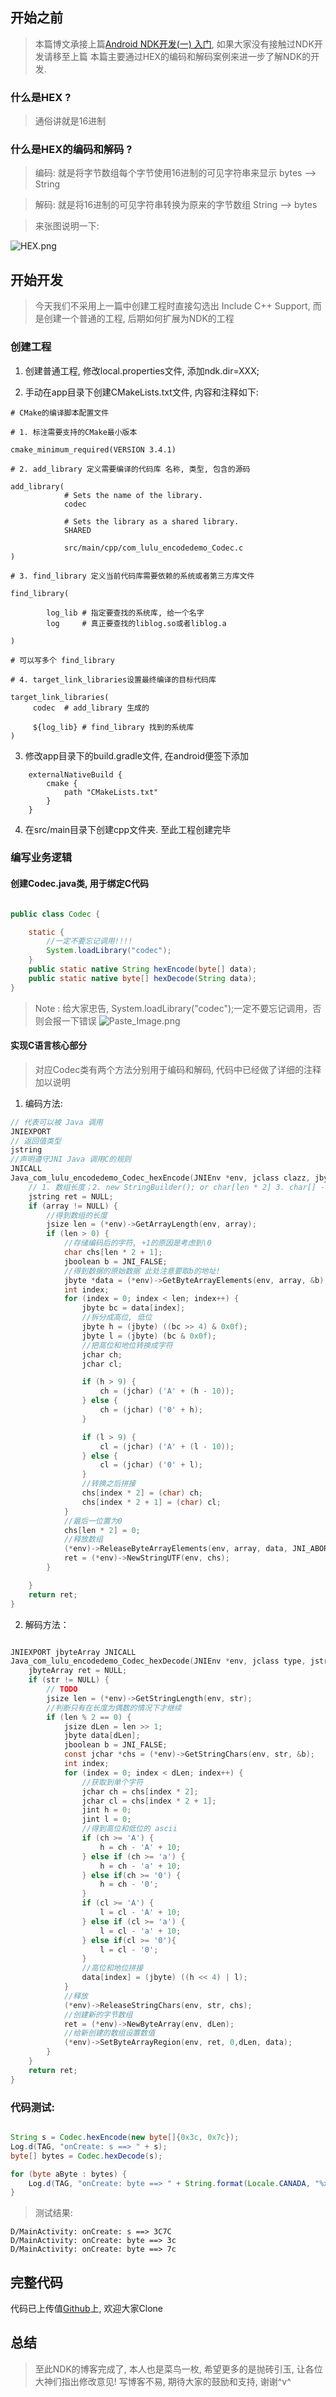 ## 开始之前

> 本篇博文承接上篇[Android NDK开发(一) 入门](http://www.jianshu.com/p/0261e6cceb3e), 如果大家没有接触过NDK开发请移至上篇
> 本篇主要通过HEX的编码和解码案例来进一步了解NDK的开发.

### 什么是HEX ?

> 通俗讲就是16进制

### 什么是HEX的编码和解码 ?

> 编码: 就是将字节数组每个字节使用16进制的可见字符串来显示 bytes --> String

> 解码: 就是将16进制的可见字符串转换为原来的字节数组 String --> bytes

> 来张图说明一下:

![HEX.png](http://upload-images.jianshu.io/upload_images/3118842-7820b7d5aa39aa19.png?imageMogr2/auto-orient/strip%7CimageView2/2/w/1240)

## 开始开发

> 今天我们不采用上一篇中创建工程时直接勾选出 Include C++ Support, 而是创建一个普通的工程, 后期如何扩展为NDK的工程

### 创建工程

1. 创建普通工程, 修改local.properties文件, 添加ndk.dir=XXX;

2. 手动在app目录下创建CMakeLists.txt文件, 内容和注释如下:
```
# CMake的编译脚本配置文件

# 1. 标注需要支持的CMake最小版本

cmake_minimum_required(VERSION 3.4.1)

# 2. add_library 定义需要编译的代码库 名称, 类型, 包含的源码

add_library(
            # Sets the name of the library.
            codec

            # Sets the library as a shared library.
            SHARED

            src/main/cpp/com_lulu_encodedemo_Codec.c
)

# 3. find_library 定义当前代码库需要依赖的系统或者第三方库文件

find_library(

        log_lib # 指定要查找的系统库, 给一个名字
        log     # 真正要查找的liblog.so或者liblog.a

)

# 可以写多个 find_library

# 4. target_link_libraries设置最终编译的目标代码库

target_link_libraries(
     codec  # add_library 生成的

     ${log_lib} # find_library 找到的系统库
)

```

3. 修改app目录下的build.gradle文件, 在android便签下添加
```
    externalNativeBuild {
        cmake {
            path "CMakeLists.txt"
        }
    }
```

4. 在src/main目录下创建cpp文件夹. 至此工程创建完毕

### 编写业务逻辑

#### 创建Codec.java类, 用于绑定C代码
``` java

public class Codec {

    static {
        //一定不要忘记调用!!!!
        System.loadLibrary("codec");
    }
    public static native String hexEncode(byte[] data);
    public static native byte[] hexDecode(String data);
}

```
> Note : 给大家忠告, System.loadLibrary("codec");一定不要忘记调用，否则会报一下错误
![Paste_Image.png](http://upload-images.jianshu.io/upload_images/3118842-8f7a2c3258a58b6c.png?imageMogr2/auto-orient/strip%7CimageView2/2/w/1240)


#### 实现C语言核心部分

> 对应Codec类有两个方法分别用于编码和解码, 代码中已经做了详细的注释加以说明

1. 编码方法:
``` C
// 代表可以被 Java 调用
JNIEXPORT
// 返回值类型
jstring
//声明遵守JNI Java 调用C的规则
JNICALL
Java_com_lulu_encodedemo_Codec_hexEncode(JNIEnv *env, jclass clazz, jbyteArray array) {
    // 1. 数组长度；2. new StringBuilder(); or char[len * 2] 3. char[] -> jstring
    jstring ret = NULL;
    if (array != NULL) {
        //得到数组的长度
        jsize len = (*env)->GetArrayLength(env, array);
        if (len > 0) {
            //存储编码后的字符, +1的原因是考虑到\0
            char chs[len * 2 + 1];
            jboolean b = JNI_FALSE;
            //得到数据的原始数据 此处注意要取b的地址!
            jbyte *data = (*env)->GetByteArrayElements(env, array, &b);
            int index;
            for (index = 0; index < len; index++) {
                jbyte bc = data[index];
                //拆分成高位, 低位
                jbyte h = (jbyte) ((bc >> 4) & 0x0f);
                jbyte l = (jbyte) (bc & 0x0f);
                //把高位和地位转换成字符
                jchar ch;
                jchar cl;

                if (h > 9) {
                    ch = (jchar) ('A' + (h - 10));
                } else {
                    ch = (jchar) ('0' + h);
                }

                if (l > 9) {
                    cl = (jchar) ('A' + (l - 10));
                } else {
                    cl = (jchar) ('0' + l);
                }
                //转换之后拼接
                chs[index * 2] = (char) ch;
                chs[index * 2 + 1] = (char) cl;
            }
            //最后一位置为0
            chs[len * 2] = 0;
            //释放数组
            (*env)->ReleaseByteArrayElements(env, array, data, JNI_ABORT);
            ret = (*env)->NewStringUTF(env, chs);
        }

    }
    return ret;
}

```

2. 解码方法：
``` C

JNIEXPORT jbyteArray JNICALL
Java_com_lulu_encodedemo_Codec_hexDecode(JNIEnv *env, jclass type, jstring str) {
    jbyteArray ret = NULL;
    if (str != NULL) {
        // TODO
        jsize len = (*env)->GetStringLength(env, str);
        //判断只有在长度为偶数的情况下才继续
        if (len % 2 == 0) {
            jsize dLen = len >> 1;
            jbyte data[dLen];
            jboolean b = JNI_FALSE;
            const jchar *chs = (*env)->GetStringChars(env, str, &b);
            int index;
            for (index = 0; index < dLen; index++) {
                //获取到单个字符
                jchar ch = chs[index * 2];
                jchar cl = chs[index * 2 + 1];
                jint h = 0;
                jint l = 0;
                //得到高位和低位的 ascii
                if (ch >= 'A') {
                    h = ch - 'A' + 10;
                } else if (ch >= 'a') {
                    h = ch - 'a' + 10;
                } else if(ch >= '0') {
                    h = ch - '0';
                }
                if (cl >= 'A') {
                    l = cl - 'A' + 10;
                } else if (cl >= 'a') {
                    l = cl - 'a' + 10;
                } else if(cl >= '0'){
                    l = cl - '0';
                }
                //高位和地位拼接
                data[index] = (jbyte) ((h << 4) | l);
            }
            //释放
            (*env)->ReleaseStringChars(env, str, chs);
            //创建新的字节数组
            ret = (*env)->NewByteArray(env, dLen);
            //给新创建的数组设置数值
            (*env)->SetByteArrayRegion(env, ret, 0,dLen, data);
        }
    }
    return ret;
}
```

### 代码测试:

``` java

String s = Codec.hexEncode(new byte[]{0x3c, 0x7c});
Log.d(TAG, "onCreate: s ==> " + s);
byte[] bytes = Codec.hexDecode(s);

for (byte aByte : bytes) {
    Log.d(TAG, "onCreate: byte ==> " + String.format(Locale.CANADA, "%x",aByte ));
}

```

> 测试结果:

```
D/MainActivity: onCreate: s ==> 3C7C
D/MainActivity: onCreate: byte ==> 3c
D/MainActivity: onCreate: byte ==> 7c

```

## 完整代码

代码已上传值[Github](https://github.com/changer0/NDKEncoderDemo)上, 欢迎大家Clone

## 总结

> 至此NDK的博客完成了, 本人也是菜鸟一枚, 希望更多的是抛砖引玉, 让各位大神们指出修改意见!
> 写博客不易, 期待大家的鼓励和支持, 谢谢^v^